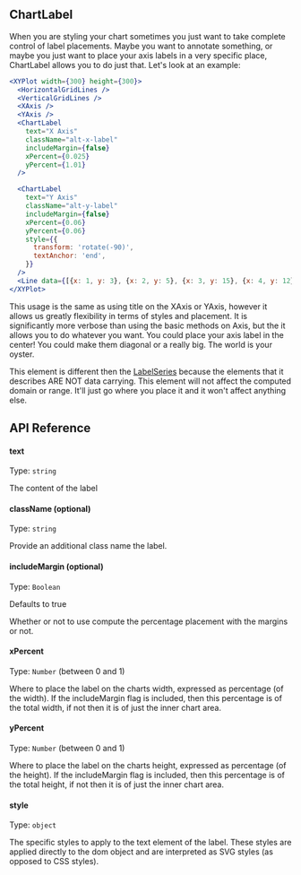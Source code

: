 ## ChartLabel

When you are styling your chart sometimes you just want to take complete control
of label placements. Maybe you want to annotate something, or maybe you just
want to place your axis labels in a very specific place, ChartLabel allows you
to do just that. Let's look at an example:

```jsx
<XYPlot width={300} height={300}>
  <HorizontalGridLines />
  <VerticalGridLines />
  <XAxis />
  <YAxis />
  <ChartLabel
    text="X Axis"
    className="alt-x-label"
    includeMargin={false}
    xPercent={0.025}
    yPercent={1.01}
  />

  <ChartLabel
    text="Y Axis"
    className="alt-y-label"
    includeMargin={false}
    xPercent={0.06}
    yPercent={0.06}
    style={{
      transform: 'rotate(-90)',
      textAnchor: 'end',
    }}
  />
  <Line data={[{x: 1, y: 3}, {x: 2, y: 5}, {x: 3, y: 15}, {x: 4, y: 12}]} />
</XYPlot>
```

This usage is the same as using title on the XAxis or YAxis, however it allows
us greatly flexibility in terms of styles and placement. It is significantly
more verbose than using the basic methods on Axis, but the it allows you to do
whatever you want. You could place your axis label in the center! You could make
them diagonal or a really big. The world is your oyster.

This element is different then the [LabelSeries](label-series.md) because the
elements that it describes ARE NOT data carrying. This element will not affect
the computed domain or range. It'll just go where you place it and it won't
affect anything else.

## API Reference

#### text

Type: `string`

The content of the label

#### className (optional)

Type: `string`

Provide an additional class name the label.

#### includeMargin (optional)

Type: `Boolean`

Defaults to true

Whether or not to use compute the percentage placement with the margins or not.

#### xPercent

Type: `Number` (between 0 and 1)

Where to place the label on the charts width, expressed as percentage (of the
width). If the includeMargin flag is included, then this percentage is of the
total width, if not then it is of just the inner chart area.

#### yPercent

Type: `Number` (between 0 and 1)

Where to place the label on the charts height, expressed as percentage (of the
height). If the includeMargin flag is included, then this percentage is of the
total height, if not then it is of just the inner chart area.

#### style

Type: `object`

The specific styles to apply to the text element of the label. These styles are
applied directly to the dom object and are interpreted as SVG styles (as opposed
to CSS styles).
